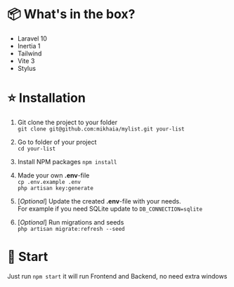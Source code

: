 # 📦 What's in the box?
- Laravel 10
- Inertia 1
- Tailwind
- Vite 3
- Stylus

# ⭐ Installation

1. Git clone the project to your folder\
`git clone git@github.com:mikhaia/mylist.git your-list`

2. Go to folder of your project\
`cd your-list`

3. Install NPM packages
`npm install`

4. Made your own **.env**-file\
`cp .env.example .env`\
`php artisan key:generate`

5. [*Optional*] Update the created **.env**-file with your needs.\
For example if you need SQLite update to `DB_CONNECTION=sqlite`

6. [*Optional*] Run migrations and seeds\
`php artisan migrate:refresh --seed`

# 🚀 Start
Just run `npm start` it will run Frontend and Backend, no need extra windows
